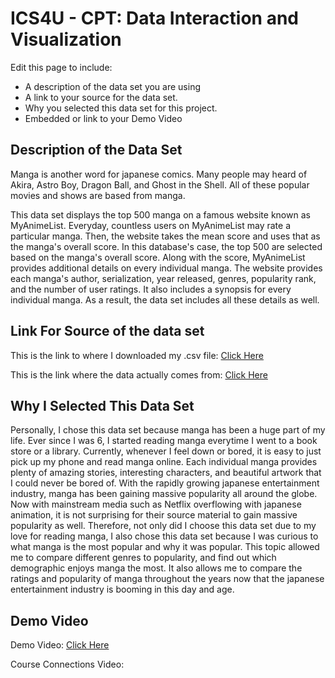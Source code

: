 
# ICS4U - CPT: Data Interaction and Visualization

Edit this page to include:
* A description of the data set you are using
* A link to your source for the data set.
* Why you selected this data set for this project.
* Embedded or link to your Demo Video

## Description of the Data Set
Manga is another word for japanese comics. Many people may heard of Akira, Astro Boy, Dragon Ball, and Ghost in the Shell. All of these popular movies and shows are based from manga.

This data set displays the top 500 manga on a famous website known as MyAnimeList. Everyday, countless users on MyAnimeList may rate a particular manga. Then, the website takes the mean score and uses that as the manga's overall score. In this database's case, the top 500 are selected based on the manga's overall score. Along with the score, MyAnimeList provides additional details on every individual manga. The website provides each manga's author, serialization, year released, genres, popularity rank, and the number of user ratings. It also includes a synopsis for every individual manga. As a result, the data set includes all these details as well.

## Link For Source of the data set
This is the link to where I downloaded my .csv file:
[Click Here](https://www.kaggle.com/ajpass/top-ranked-mangas-myanimelist-mal)

This is the link where the data actually comes from:
[Click Here](https://myanimelist.net/topmanga.php)

## Why I Selected This Data Set
Personally, I chose this data set because manga has been a huge part of my life. Ever since I was 6, I started reading manga everytime I went to a book store or a library. Currently, whenever I feel down or bored, it is easy to just pick up my phone and read manga online. Each individual manga provides plenty of amazing stories, interesting characters, and beautiful artwork that I could never be bored of. With the rapidly growing japanese entertainment industry, manga has been gaining massive popularity all around the globe. Now with mainstream media such as Netflix overflowing with japanese animation, it is not surprising for their source material to gain massive popularity as well. Therefore, not only did I choose this data set due to my love for reading manga, I also chose this data set because I was curious to what manga is the most popular and why it was popular. This topic allowed me to compare different genres to popularity, and find out which demographic enjoys manga the most. It also allows me to compare the ratings and popularity of manga throughout the years now that the japanese entertainment industry is booming in this day and age.

## Demo Video
Demo Video:
[Click Here](https://youtu.be/mJZLzVaODmQ)

Course Connections Video:

